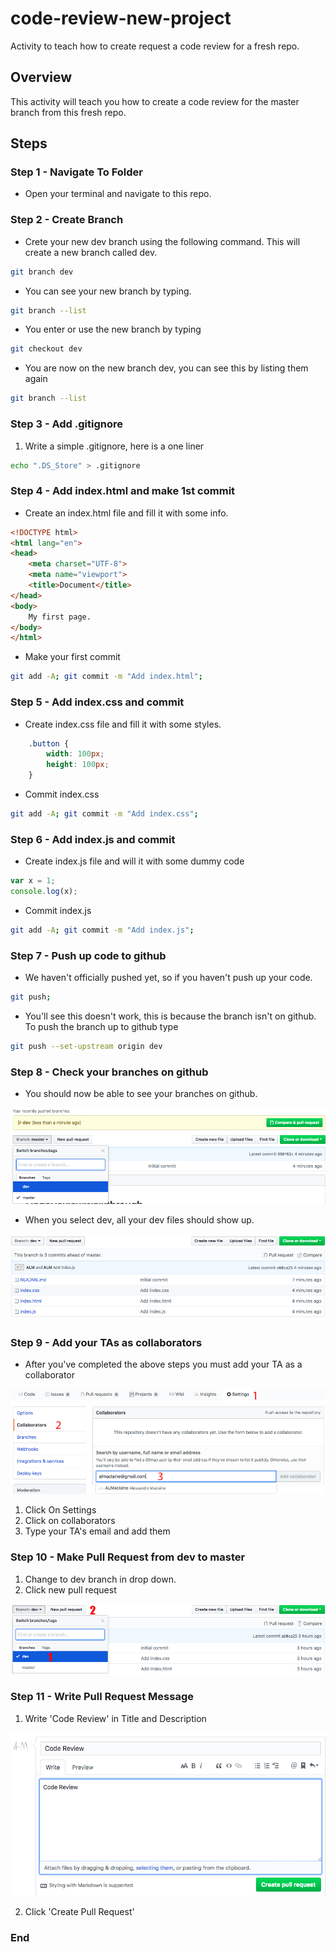 # code-review-new-project
Activity to teach how to create request a code review for a fresh repo.

## Overview
This activity will teach you how to create a code review for the master branch from this fresh repo.

## Steps

### Step 1 - Navigate To Folder
- Open your terminal and navigate to this repo.

### Step 2 - Create Branch
- Crete your new dev branch using the following command. This will create a new branch called dev.

```bash
git branch dev
```

- You can see your new branch by typing.
```bash
git branch --list
```

- You enter or use the new branch by typing
```bash
git checkout dev
```

- You are now on the new branch dev, you can see this by listing them again
```bash
git branch --list
```

### Step 3 - Add .gitignore

1. Write a simple .gitignore, here is a one liner

```bash
echo ".DS_Store" > .gitignore
```

### Step 4 - Add index.html and make 1st commit

- Create an index.html file and fill it with some info.

```html
<!DOCTYPE html>
<html lang="en">
<head>
    <meta charset="UTF-8">
    <meta name="viewport">
    <title>Document</title>
</head>
<body>
    My first page.
</body>
</html>
```

- Make your first commit

```bash
git add -A; git commit -m "Add index.html";
```

### Step 5 - Add index.css and commit

- Create index.css file and fill it with some styles.

```css
    .button {
        width: 100px;
        height: 100px;
    }
```

- Commit index.css

```bash
git add -A; git commit -m "Add index.css";
```

### Step 6 - Add index.js and commit

- Create index.js file and will it with some dummy code

```javascript
var x = 1;
console.log(x);
```

- Commit index.js

```bash
git add -A; git commit -m "Add index.js";
```

### Step 7 - Push up code to github

- We haven't officially pushed yet, so if you haven't push up your code.

```bash
git push;
```

- You'll see this doesn't work, this is because the branch isn't on github. To push the branch up to github type

```bash
git push --set-upstream origin dev
```

### Step 8 - Check your branches on github

- You should now be able to see your branches on github.

![Branches](./imgs/branches.png)

- When you select dev, all your dev files should show up.

![DevFiles](./imgs/devfiles.png)

### Step 9 - Add your TAs as collaborators

- After you've completed the above steps you must add your TA as a collaborator

![PullReq](./imgs/collab.png)

1. Click On Settings
2. Click on collaborators
3. Type your TA's email and add them

### Step 10 - Make Pull Request from dev to master

1. Change to dev branch in drop down.
2. Click new pull request

![Pull](./imgs/pull.png)

### Step 11 - Write Pull Request Message

1. Write 'Code Review' in Title and Description

![msg](./imgs/msg.png)

2. Click 'Create Pull Request'

### End
